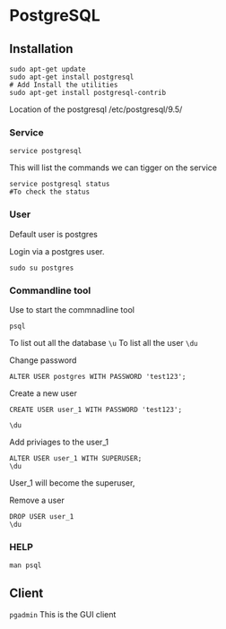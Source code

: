 # PostgreSQL

## Installation

```
sudo apt-get update
sudo apt-get install postgresql
# Add Install the utilities
sudo apt-get install postgresql-contrib 
```

Location of the postgresql 
/etc/postgresql/9.5/ 


### Service 
``` 
service postgresql 
```
This will list the commands we can tigger on the service
```
service postgresql status 
#To check the status
```

### User
Default user is postgres

Login via a postgres user.
```
sudo su postgres
```

### Commandline tool

Use to start the commnadline tool
```
psql
```
To list out all the database ```\u``` 
To list all the user ```\du```


Change password 
``` 
ALTER USER postgres WITH PASSWORD 'test123'; 
```

Create a new user
```
CREATE USER user_1 WITH PASSWORD 'test123';

\du
```

Add priviages to the user_1
``` 
ALTER USER user_1 WITH SUPERUSER;
\du 
```
User_1 will become the superuser,


Remove a user
``` 
DROP USER user_1
\du
```
### HELP
``` man psql ```


## Client 
```pgadmin``` This is the GUI client


 

